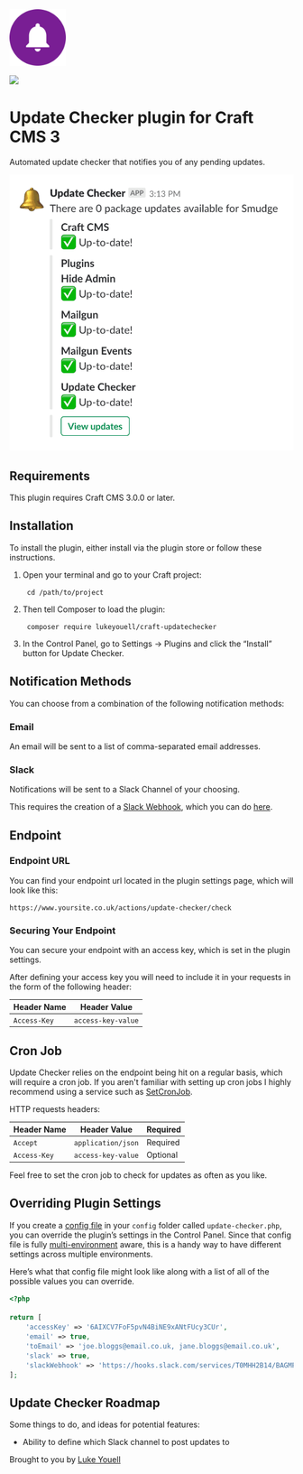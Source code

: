 <img src="src/icon.svg" alt="icon" width="100" height="100">

![](https://img.shields.io/github/release/lukeyouell/craft-updatechecker.svg?style=flat)

# Update Checker plugin for Craft CMS 3

Automated update checker that notifies you of any pending updates.

![Screenshot](resources/img/screenshot-slack.png)

## Requirements

This plugin requires Craft CMS 3.0.0 or later.

## Installation

To install the plugin, either install via the plugin store or follow these instructions.

1. Open your terminal and go to your Craft project:

        cd /path/to/project

2. Then tell Composer to load the plugin:

        composer require lukeyouell/craft-updatechecker

3. In the Control Panel, go to Settings → Plugins and click the “Install” button for Update Checker.

## Notification Methods

You can choose from a combination of the following notification methods:

### Email

An email will be sent to a list of comma-separated email addresses.

### Slack

Notifications will be sent to a Slack Channel of your choosing.

This requires the creation of a [Slack Webhook](https://api.slack.com/incoming-webhooks), which you can do [here](https://my.slack.com/services/new/incoming-webhook/).

## Endpoint

### Endpoint URL

You can find your endpoint url located in the plugin settings page, which will look like this:

```
https://www.yoursite.co.uk/actions/update-checker/check
```

### Securing Your Endpoint

You can secure your endpoint with an access key, which is set in the plugin settings.

After defining your access key you will need to include it in your requests in the form of the following header:

| Header Name | Header Value |
| ----------- | ------------ |
| `Access-Key` | `access-key-value` |

## Cron Job

Update Checker relies on the endpoint being hit on a regular basis, which will require a cron job. If you aren't familiar with setting up cron jobs I highly recommend using a service such as [SetCronJob](https://www.setcronjob.com).

HTTP requests headers:

| Header Name | Header Value | Required |
| ----------- | ------------ | -------- |
| `Accept` | `application/json` | Required |
| `Access-Key` | `access-key-value` | Optional |

Feel free to set the cron job to check for updates as often as you like.

## Overriding Plugin Settings

If you create a [config file](https://docs.craftcms.com/v3/configuration.html) in your `config` folder called `update-checker.php`, you can override the plugin’s settings in the Control Panel. Since that config file is fully [multi-environment](https://docs.craftcms.com/v3/configuration.html) aware, this is a handy way to have different settings across multiple environments.

Here’s what that config file might look like along with a list of all of the possible values you can override.

```php
<?php

return [
    'accessKey' => '6AIXCV7FoF5pvN4BiNE9xANtFUcy3CUr',
    'email' => true,
    'toEmail' => 'joe.bloggs@email.co.uk, jane.bloggs@email.co.uk',
    'slack' => true,
    'slackWebhook' => 'https://hooks.slack.com/services/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w',
];
```

## Update Checker Roadmap

Some things to do, and ideas for potential features:

- Ability to define which Slack channel to post updates to

Brought to you by [Luke Youell](https://github.com/lukeyouell)
